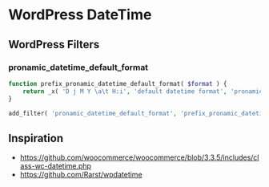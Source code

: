 # WordPress DateTime

## WordPress Filters

### pronamic_datetime_default_format

```php
function prefix_pronamic_datetime_default_format( $format ) {
	return _x( 'D j M Y \a\t H:i', 'default datetime format', 'pronamic-ideal' );
}

add_filter( 'pronamic_datetime_default_format', 'prefix_pronamic_datetime_default_format' );
```

## Inspiration

*	https://github.com/woocommerce/woocommerce/blob/3.3.5/includes/class-wc-datetime.php
*	https://github.com/Rarst/wpdatetime
